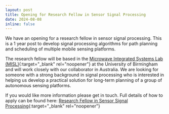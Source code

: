 ```yaml
---
layout: post
title: Opening for Research Fellow in Sensor Signal Processing
date: 2024-08-08
inline: false
---
```


We have an opening for a research fellow in sensor signal processing. This is a 1 year post to develop signal processing algorithms for path planning and scheduling of multiple mobile sensing platforms.

The research fellow will be based in the [Microwave Integrated Systems Lab (MISL)](https://www.birmingham.ac.uk/misl){:target="_blank" rel="noopener"} at the University of Birmingham and will work closely with our collaborator in Australia. We are looking for someone with a strong background in signal processing who is interested in helping us develop a practical solution for long-term planning of a group of autonomous sensing platforms.

If you would like more information please get in touch. Full details of how to apply can be found here: [Research Fellow in Sensor Signal Processing](https://www.jobs.ac.uk/job/DJB512/research-fellow-sensor-signal-processing){:target="_blank" rel="noopener"}
